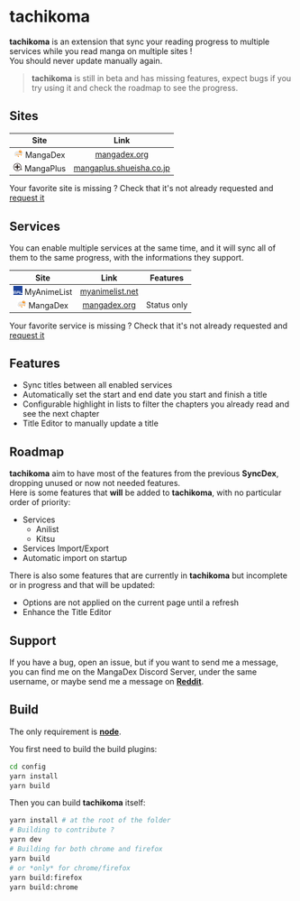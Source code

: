 # tachikoma

**tachikoma** is an extension that sync your reading progress to multiple services while you read manga on multiple sites !  
You should never update manually again.

> **tachikoma** is still in beta and has missing features, expect bugs if you try using it and check the roadmap to see the progress.

## Sites

|                       Site                        |                             Link                              |
| :-----------------------------------------------: | :-----------------------------------------------------------: |
|  ![MangaDex Icon](static/icons/md.png) MangaDex   |             [mangadex.org](https://mangadex.org/)             |
| ![MangaPlus Icon](static/icons/mps.png) MangaPlus | [mangaplus.shueisha.co.jp](https://mangaplus.shueisha.co.jp/) |

Your favorite site is missing ? Check that it's not already requested and [request it](https://github.com/Glagan/tachikoma/issues/new?template=site-request.md&title=%5BSite%5D)

## Services

You can enable multiple services at the same time, and it will sync all of them to the same progress, with the informations they support.

|                         Site                          |                    Link                     |  Features   |
| :---------------------------------------------------: | :-----------------------------------------: | :---------: |
| ![MyAnimeList Icon](static/icons/mal.png) MyAnimeList | [myanimelist.net](https://myanimelist.net/) |             |
|    ![MangaDex Icon](static/icons/md.png) MangaDex     |    [mangadex.org](https://mangadex.org/)    | Status only |

Your favorite service is missing ? Check that it's not already requested and [request it](https://github.com/Glagan/tachikoma/issues/new?template=service-request.md&title=%5BService%5D)

## Features

* Sync titles between all enabled services
* Automatically set the start and end date you start and finish a title
* Configurable highlight in lists to filter the chapters you already read and see the next chapter
* Title Editor to manually update a title

## Roadmap

**tachikoma** aim to have most of the features from the previous **SyncDex**, dropping unused or now not needed features.  
Here is some features that **will** be added to **tachikoma**, with no particular order of priority:

* Services
	* Anilist
	* Kitsu
* Services Import/Export
* Automatic import on startup

There is also some features that are currently in **tachikoma** but incomplete or in progress and that will be updated:

* Options are not applied on the current page until a refresh
* Enhance the Title Editor

## Support

If you have a bug, open an issue, but if you want to send me a message, you can find me on the MangaDex Discord Server, under the same username, or maybe send me a message on [**Reddit**](https://www.reddit.com/message/compose?to=Glagan&subject=tachikoma&message=).

## Build

The only requirement is [**node**](https://nodejs.org/).

You first need to build the build plugins:

```bash
cd config
yarn install
yarn build
```

Then you can build **tachikoma** itself:

```bash
yarn install # at the root of the folder
# Building to contribute ?
yarn dev
# Building for both chrome and firefox
yarn build
# or *only* for chrome/firefox
yarn build:firefox
yarn build:chrome
```

